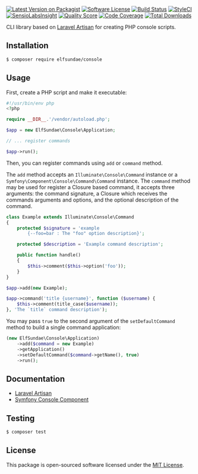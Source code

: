 [![Latest Version on Packagist](https://img.shields.io/packagist/v/elfsundae/console.svg?style=flat-square)](https://packagist.org/packages/elfsundae/console)
[![Software License](https://img.shields.io/badge/license-MIT-brightgreen.svg?style=flat-square)](LICENSE.md)
[![Build Status](https://img.shields.io/travis/ElfSundae/console/master.svg?style=flat-square)](https://travis-ci.org/ElfSundae/console)
[![StyleCI](https://styleci.io/repos/100198819/shield)](https://styleci.io/repos/100198819)
[![SensioLabsInsight](https://img.shields.io/sensiolabs/i/4658ebb9-710d-40fb-9573-1d8ada1991b4.svg?style=flat-square)](https://insight.sensiolabs.com/projects/4658ebb9-710d-40fb-9573-1d8ada1991b4)
[![Quality Score](https://img.shields.io/scrutinizer/g/ElfSundae/console.svg?style=flat-square)](https://scrutinizer-ci.com/g/ElfSundae/console)
[![Code Coverage](https://img.shields.io/scrutinizer/coverage/g/ElfSundae/console/master.svg?style=flat-square)](https://scrutinizer-ci.com/g/ElfSundae/console/?branch=master)
[![Total Downloads](https://img.shields.io/packagist/dt/elfsundae/console.svg?style=flat-square)](https://packagist.org/packages/elfsundae/console)

CLI library based on [Laravel Artisan][] for creating PHP console scripts.

## Installation

```sh
$ composer require elfsundae/console
```

## Usage

First, create a PHP script and make it executable:

```php
#!/usr/bin/env php
<?php

require __DIR__.'/vendor/autoload.php';

$app = new ElfSundae\Console\Application;

// ... register commands

$app->run();
```

Then, you can register commands using `add` or `command` method.

The `add` method accepts an `Illuminate\Console\Command` instance or a `Symfony\Component\Console\Command\Command` instance. The `command` method may be used for register a Closure based command, it accepts three arguments: the command signature, a Closure which receives the commands arguments and options, and the optional description of the command.

```php
class Example extends Illuminate\Console\Command
{
    protected $signature = 'example
        {--foo=bar : The "foo" option description}';

    protected $description = 'Example command description';

    public function handle()
    {
        $this->comment($this->option('foo'));
    }
}

$app->add(new Example);

$app->command('title {username}', function ($username) {
    $this->comment(title_case($username));
}, 'The `title` command description');
```

You may pass `true` to the second argument of the `setDefaultCommand` method to build a single command application:

```php
(new ElfSundae\Console\Application)
    ->add($command = new Example)
    ->getApplication()
    ->setDefaultCommand($command->getName(), true)
    ->run();
```

## Documentation

- [Laravel Artisan][]
- [Symfony Console Component][]

## Testing

```sh
$ composer test
```

## License

This package is open-sourced software licensed under the [MIT License](LICENSE.md).

[Laravel Artisan]: https://laravel.com/docs/artisan
[Symfony Console Component]: http://symfony.com/doc/current/components/console.html
